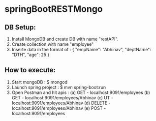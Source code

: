 # springBootRESTMongo

DB Setup:
---------
1. Install MongoDB and create DB with name "restAPI".
2. Create collection with name "employee"
3. Inserte data in the format of : 
  {
    "empName": "Abhinav",
    "deptName": "DTH",
    "age": 25
  }
  
  How to execute:
  ---------------
  1. Start mongoDB : $ mongod
  2. Launch spring project : $ mvn spring-boot:run
  3. Open Postman and hit apis :  (a) GET - localhost:9091/employees
                                  (b) GET - localhost:9091/employees/Abhinav
                                  (c) UT - localhost:9091/employees/Abhinav
                                  (d) DELETE - localhost:9091/employees/Abhinav
                                  (e) POST - localhost:9091/employees



